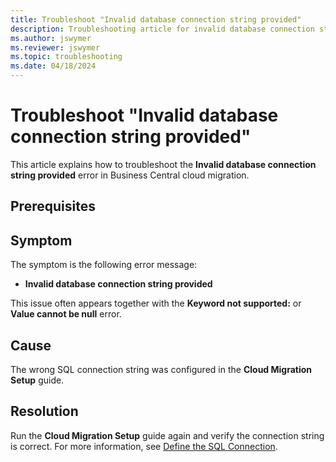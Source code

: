 ```yaml
---
title: Troubleshoot "Invalid database connection string provided"
description: Troubleshooting article for invalid database connection string issues in Business Central cloud migration.
ms.author: jswymer 
ms.reviewer: jswymer 
ms.topic: troubleshooting 
ms.date: 04/18/2024
---
```


# Troubleshoot "Invalid database connection string provided"

This article explains how to troubleshoot the **Invalid database connection string provided** error in Business Central cloud migration.

## Prerequisites

## Symptom

The symptom is the following error message:

- **Invalid database connection string provided**

This issue often appears together with the **Keyword not supported:**  or  **Value cannot be null** error.

## Cause

The wrong SQL connection string was configured in the **Cloud Migration Setup** guide.

## Resolution

Run the **Cloud Migration Setup** guide again and verify the connection string is correct. For more information, see [Define the SQL Connection](/dynamics365/business-central/dev-itpro/administration/migration-setup.md#sql).
